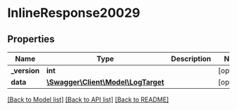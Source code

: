 # InlineResponse20029

## Properties
Name | Type | Description | Notes
------------ | ------------- | ------------- | -------------
**_version** | **int** |  | [optional] 
**data** | [**\Swagger\Client\Model\LogTarget**](LogTarget.md) |  | [optional] 

[[Back to Model list]](../../README.md#documentation-for-models) [[Back to API list]](../../README.md#documentation-for-api-endpoints) [[Back to README]](../../README.md)

